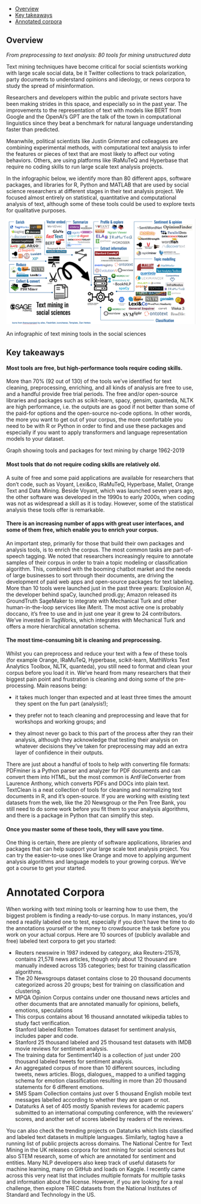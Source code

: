 
+ [Overview](#overview)
+ [Key takeaways](#key-takeaways)
+ [Annotated corpora](#annotated-corpora)

## Overview
*From preprocessing to text analysis: 80 tools for mining unstructured data*

Text mining techniques have become critical for social scientists working with large scale social data, be it Twitter collections to track polarization, party documents to understand opinions and ideology, or news corpora to study the spread of misinformation.

Researchers and developers within the public and private sectors have been making strides in this space, and especially so in the past year. The improvements to the representation of text with models like BERT from Google and the OpenAI’s GPT are the talk of the town in computational linguistics since they beat a benchmark for natural language understanding faster than predicted. 

Meanwhile, political scientists like Justin Grimmer and colleagues are combining experimental methods, with computational text analysis to infer the features or pieces of text that are most likely to affect our voting behaviors. Others, are using platforms like IRaMuTeQ and Hyperbase that require no coding skills to run large scale text analysis projects.

In the infographic below, we identify more than 80 different apps, software packages, and libraries for R, Python and MATLAB that are used by social science researchers at different stages in their text analysis project. We focused almost entirely on statistical, quantitative and computational analysis of text, although some of these tools could be used to explore texts for qualitative purposes.

![Text mining infographic](../docs/images/text-mining1.png)

An infographic of text mining tools in the social sciences


## Key takeaways

#### Most tools are free, but high-performance tools require coding skills.

More than 70% (92 out of 130) of the tools we’ve identified for text cleaning, preprocessing, enriching, and all kinds of analysis are free to use, and a handful provide free trial periods. The free and/or open-source libraries and packages such as scikit-learn, spacy, gensim, quanteda, NLTK are high performance, i.e. the outputs are as good if not better than some of the paid-for options and the open-source no-code options. In other words, the more you want to get out of your corpus, the more comfortable you need to be with R or Python in order to find and use these packages and especially if you want to apply transformers and language representation models to your dataset. 


Graph showing tools and packages for text mining by charge 1962-2019

#### Most tools that do not require coding skills are relatively old.

A suite of free and some paid applications are available for researchers that don’t code, such as Voyant, Lexi&co, IRaMuTeQ, Hyperbase, Mallet, Orange Text and Data Mining. Beside Voyant, which was launched seven years ago, the other software was developed in the 1990s to early 2000s, when coding was not as widespread a skill as it is today. However, some of the statistical analysis these tools offer is remarkable. 

#### There is an increasing number of apps with great user interfaces, and some of them free, which enable you to enrich your corpus.

An important step, primarily for those that build their own packages and analysis tools, is to enrich the corpus. The most common tasks are part-of-speech tagging. We noted that researchers increasingly require to annotate samples of their corpus in order to train a topic modeling or classification algorithm. This, combined with the booming chatbot market and the needs of large businesses to sort through their documents, are driving the development of paid web apps and open-source packages for text labeling. More than 10 tools were launched just in the past three years: Explosion AI, the developer behind spaCy, launched prodi.gy; Amazon released its GroundTruth SageMaker to integrate with Mechanical Turk and other human-in-the-loop services like iMerit. The most active one is probably doccano, it’s free to use and in just one year it grew to 24 contributors. We’ve invested in TagWorks, which integrates with Mechanical Turk and offers a more hierarchical annotation schema.

#### The most time-consuming bit is cleaning and preprocessing.

Whilst you can preprocess and reduce your text with a few of these tools (for example Orange, IRaMuTeQ, Hyperbase, scikit-learn, MathWorks Text Analytics Toolbox, NLTK, quanteda), you still need to format and clean your corpus before you load it in. We’ve heard from many researchers that their biggest pain point and frustration is cleaning and doing some of the pre-processing. Main reasons being: 

- it takes much longer than expected and at least three times the amount they spent on the fun part (analysis!);

- they prefer not to teach cleaning and preprocessing and leave that for workshops and working groups; and 

- they almost never go back to this part of the process after they ran their analysis, although they acknowledge that testing their analysis on whatever decisions they’ve taken for preprocessing may add an extra layer of confidence in their outputs.

There are just about a handful of tools to help with converting file formats: PDFminer is a Python parser and analyzer for PDF documents and can convert them into HTML, but the most common is AntFileConverter from Laurence Anthony, which converts PDFs and DOCs into plain text. TextClean is a neat collection of tools for cleaning and normalizing text documents in R, and it’s open-source. If you are working with existing text datasets from the web, like the 20 Newsgroup or the Pen Tree Bank, you still need to do some work before you fit them to your analysis algorithms, and there is a package in Python that can simplify this step.

#### Once you master some of these tools, they will save you time.

One thing is certain, there are plenty of software applications, libraries and packages that can help support your large scale text analysis project. You can try the easier-to-use ones like Orange and move to applying argument analysis algorithms and language models to your growing corpus. We’ve got a course to get your started. 


# Annotated Corpora

When working with text mining tools or learning how to use them, the biggest problem is finding a ready-to-use corpus. In many instances, you’d need a readily labeled one to test, especially if you don’t have the time to do the annotations yourself or the money to crowdsource the task before you work on your actual corpus. Here are 10 sources of (publicly available and free) labeled text corpora to get you started:
 
+ Reuters newswire in 1987 indexed by category, aka Reuters-21578, contains 21,578 news articles, though only about 12 thousand are manually indexed across 135 categories; best for training classification algorithms.
+ The 20 Newsgroups dataset contains close to 20 thousand documents categorized across 20 groups; best for training on classification and clustering.
+ MPQA Opinion Corpus contains under one thousand news articles and other documents that are annotated manually for opinions, beliefs, emotions, speculations
+ This corpus contains about 16 thousand annotated wikipedia tables to study fact verification. 
+ Stanford labeled Rotten Tomatoes dataset for sentiment analysis, includes paper and code.
+ Stanford 25 thousand labeled and 25 thousand test datasets with IMDB movie reviews for sentiment analysis.
+ The training data for Sentiment140 is a collection of just under 200 thousand labeled tweets for sentiment analysis.
+ An aggregated corpus of more than 10 different sources, including tweets, news articles. Blogs, dialogues,, mapped to a unified tagging schema for emotion classification resulting in more than 20 thousand statements for 6 different emotions.
+ SMS Spam Collection contains just over 5 thousand English mobile text messages labelled according to whether they are spam or not.
+ Dataturks A set of 405 mostly Spanish reviews for academic papers submitted to an international computing conference, with the reviewers’ scores, and another set of scores labeled by readers of the reviews.

You can also check the trending projects on Dataturks which lists classified and labeled text datasets in multiple languages. Similarly, tagtog have a running list of public projects across domains. The National Centre for Text Mining in the UK releases corpora for text mining for social sciences but also STEM research, some of which are annotated for sentiment and entities. Many NLP developers also keep track of useful datasets for machine learning, many on GitHub and loads on Kaggle. I recently came across this very neat list that includes multiple formats for multiple tasks and information about the license. However, if you are looking for a real challenge, then explore TREC datasets from the National Institutes of Standard and Technology in the US. 
